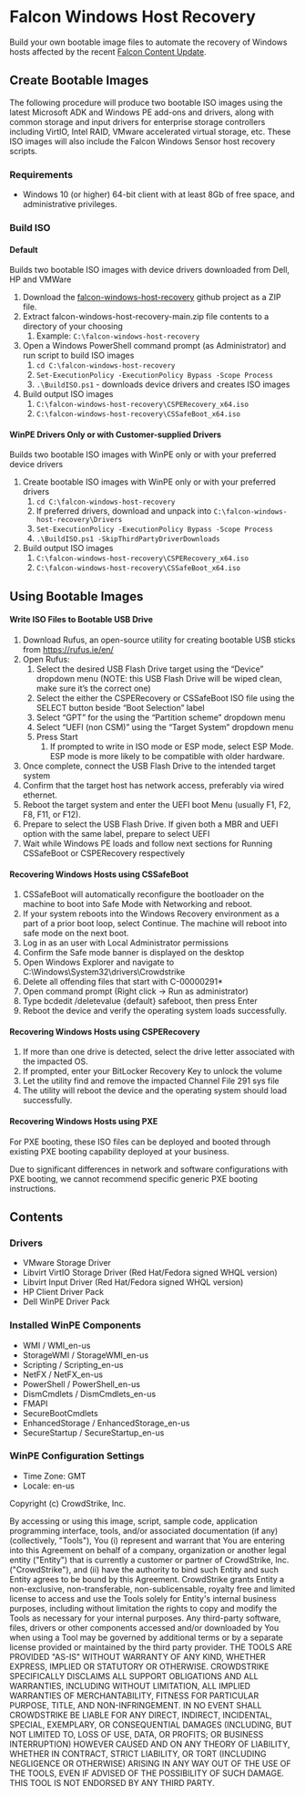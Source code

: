 # Falcon Windows Host Recovery

Build your own bootable image files to automate the recovery of Windows hosts affected by the recent [Falcon Content Update](https://www.crowdstrike.com/falcon-content-update-remediation-and-guidance-hub/). 

## Create Bootable Images

The following procedure will produce two bootable ISO images using the latest Microsoft ADK and Windows PE add-ons and drivers, along with common storage and input drivers for enterprise storage controllers including VirtIO, Intel RAID, VMware accelerated virtual storage, etc. These ISO images will also include the Falcon Windows Sensor host recovery scripts.

### Requirements

- Windows 10 (or higher) 64-bit client with at least 8Gb of free space, and administrative privileges.

### Build ISO

#### Default
Builds two bootable ISO images with device drivers downloaded from Dell, HP and VMWare

1. Download the [falcon-windows-host-recovery](https://github.com/CrowdStrike/falcon-windows-host-recovery) github project as a ZIP file.
2. Extract falcon-windows-host-recovery-main.zip file contents to a directory of your choosing 
   1. Example: `C:\falcon-windows-host-recovery` 
3. Open a Windows PowerShell command prompt (as Administrator) and run script to build ISO images 
   1. `cd C:\falcon-windows-host-recovery` 
   2. `Set-ExecutionPolicy -ExecutionPolicy Bypass -Scope Process` 
   3. `.\BuildISO.ps1` - downloads device drivers and creates ISO images 
4. Build output ISO images 
   1. `C:\falcon-windows-host-recovery\CSPERecovery_x64.iso` 
   2. `C:\falcon-windows-host-recovery\CSSafeBoot_x64.iso`


#### WinPE Drivers Only or with Customer-supplied Drivers
Builds two bootable ISO images with WinPE only or with your preferred device drivers

1. Create bootable ISO images with WinPE only or with your preferred drivers 
   1. `cd C:\falcon-windows-host-recovery` 
   2. If preferred drivers, download and unpack into `C:\falcon-windows-host-recovery\Drivers` 
   3. `Set-ExecutionPolicy -ExecutionPolicy Bypass -Scope Process` 
   4. `.\BuildISO.ps1 -SkipThirdPartyDriverDownloads` 
2. Build output ISO images 
   1. `C:\falcon-windows-host-recovery\CSPERecovery_x64.iso`
   2. `C:\falcon-windows-host-recovery\CSSafeBoot_x64.iso`


## Using Bootable Images

#### Write ISO Files to Bootable USB Drive

1. Download Rufus, an open-source utility for creating bootable USB sticks from https://rufus.ie/en/
2. Open Rufus:
   1. Select the desired USB Flash Drive target using the “Device” dropdown menu (NOTE: this USB Flash Drive will be wiped clean, make sure it’s the correct one)
   2. Select the either the CSPERecovery or CSSafeBoot ISO file using the SELECT button beside “Boot Selection” label
   3. Select “GPT” for the using the “Partition scheme” dropdown menu
   4. Select “UEFI (non CSM)” using the “Target System” dropdown menu
   5. Press Start
      1. If prompted to write in ISO mode or ESP mode, select ESP Mode. ESP mode is more likely to be compatible with older hardware.
3. Once complete, connect the USB Flash Drive to the intended target system
4. Confirm that the target host has network access, preferably via wired ethernet.
5. Reboot the target system and enter the UEFI boot Menu (usually F1, F2, F8, F11, or F12).
6. Prepare to select the USB Flash Drive. If given both a MBR and UEFI option with the same label, prepare to select UEFI
7. Wait while Windows PE loads and follow next sections for Running CSSafeBoot or CSPERecovery respectively

#### Recovering Windows Hosts using CSSafeBoot

1. CSSafeBoot will automatically reconfigure the bootloader on the machine to boot into Safe Mode with Networking and reboot. 
2. If your system reboots into the Windows Recovery environment as a part of a prior boot loop, select Continue. The machine will reboot into safe mode on the next boot. 
3. Log in as an user with Local Administrator permissions 
4. Confirm the Safe mode banner is displayed on the desktop 
5. Open Windows Explorer and navigate to C:\Windows\System32\drivers\Crowdstrike 
6. Delete all offending files that start with C-00000291*
7. Open command prompt (Right click -> Run as administrator)
8. Type bcdedit /deletevalue {default} safeboot, then press Enter 
9. Reboot the device and verify the operating system loads successfully.

#### Recovering Windows Hosts using CSPERecovery

1. If more than one drive is detected, select the drive letter associated with the impacted OS. 
2. If prompted, enter your BitLocker Recovery Key to unlock the volume 
3. Let the utility find and remove the impacted Channel File 291 sys file 
4. The utility will reboot the device and the operating system should load successfully.

#### Recovering Windows Hosts using PXE

For PXE booting, these ISO files can be deployed and booted through existing PXE booting capability deployed at your business. 

Due to significant differences in network and software configurations with PXE booting, we cannot recommend specific generic PXE booting instructions.

## Contents
### Drivers

- VMware Storage Driver
- Libvirt VirtIO Storage Driver (Red Hat/Fedora signed WHQL version)
- Libvirt Input Driver (Red Hat/Fedora signed WHQL version)
- HP Client Driver Pack
- Dell WinPE Driver Pack

### Installed WinPE Components

- WMI / WMI_en-us
- StorageWMI / StorageWMI_en-us
- Scripting / Scripting_en-us
- NetFX / NetFX_en-us
- PowerShell / PowerShell_en-us
- DismCmdlets / DismCmdlets_en-us
- FMAPI
- SecureBootCmdlets
- EnhancedStorage / EnhancedStorage_en-us
- SecureStartup / SecureStartup_en-us

### WinPE Configuration Settings

- Time Zone: GMT
- Locale: en-us

Copyright (c) CrowdStrike, Inc.

By accessing or using this image, script, sample code, application programming interface, tools, and/or associated documentation (if any) (collectively, "Tools"), You (i) represent and warrant that You are entering into this Agreement on behalf of a company, organization or another legal entity ("Entity") that is currently a customer or partner of CrowdStrike, Inc. ("CrowdStrike"), and (ii) have the authority to bind such Entity and such Entity agrees to be bound by this Agreement. CrowdStrike grants Entity a non-exclusive, non-transferable, non-sublicensable, royalty free and limited license to access and use the Tools solely for Entity's internal business purposes, including without limitation the rights to copy and modify the Tools as necessary for your internal purposes. Any third-party software, files, drivers or other components accessed and/or downloaded by You when using a Tool may be governed by additional terms or by a separate license provided or maintained by the third party provider. THE TOOLS ARE PROVIDED "AS-IS" WITHOUT WARRANTY OF ANY KIND, WHETHER EXPRESS, IMPLIED OR STATUTORY OR OTHERWISE. CROWDSTRIKE SPECIFICALLY DISCLAIMS ALL SUPPORT OBLIGATIONS AND ALL WARRANTIES, INCLUDING WITHOUT LIMITATION, ALL IMPLIED WARRANTIES OF MERCHANTABILITY, FITNESS FOR PARTICULAR PURPOSE, TITLE, AND NON-INFRINGEMENT. IN NO EVENT SHALL CROWDSTRIKE BE LIABLE FOR ANY DIRECT, INDIRECT, INCIDENTAL, SPECIAL, EXEMPLARY, OR CONSEQUENTIAL DAMAGES (INCLUDING, BUT NOT LIMITED TO, LOSS OF USE, DATA, OR PROFITS; OR BUSINESS INTERRUPTION) HOWEVER CAUSED AND ON ANY THEORY OF LIABILITY, WHETHER IN CONTRACT, STRICT LIABILITY, OR TORT (INCLUDING NEGLIGENCE OR OTHERWISE) ARISING IN ANY WAY OUT OF THE USE OF THE TOOLS, EVEN IF ADVISED OF THE POSSIBILITY OF SUCH DAMAGE. THIS TOOL IS NOT ENDORSED BY ANY THIRD PARTY.
